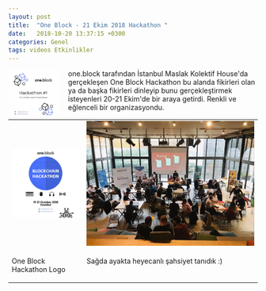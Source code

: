 ```yaml
---
layout: post
title:  "One Block - 21 Ekim 2018 Hackathon "
date:   2018-10-20 13:37:15 +0300
categories: Genel
tags: videos Etkinlikler
---
```




<img align="left" src="/assets/one_block_hackathon_4.png" style="width:20%; padding-right:20px"> 
one.block tarafından İstanbul Maslak Kolektif House'da gerçekleşen One Block Hackathon bu alanda fikirleri olan ya da başka fikirleri dinleyip bunu gerçekleştirmek isteyenleri 20-21 Ekim'de bir araya getirdi. Renkli ve eğlenceli bir organizasyondu.  
&nbsp;
&nbsp;

<br />


<table><tr><td style="width:30%">
<img src="/assets/one_block_hackathon_5.png">
</td>
<td style="width:70%">
<img src="/assets/one_block_hackathon_3.png">
   </td></tr>
<tr><td style="width:30%; vertical-align:top">
<p>
One Block Hackathon Logo
</p></td>
<td style="width:70%; vertical-align:top">
<p>
Sağda ayakta heyecanlı şahsiyet tanıdık :) 
</p>
</td></tr>
</table>
